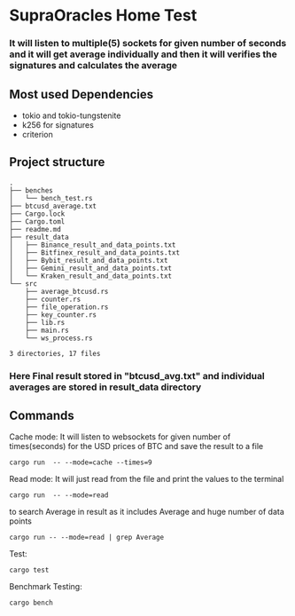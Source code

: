 # SupraOracles Home Test
### It will listen to multiple(5) sockets for given number of seconds and it will get average individually and then it will verifies the signatures and calculates the average 

## Most used Dependencies
- tokio and tokio-tungstenite 
- k256 for signatures
- criterion
## Project structure
```
.
├── benches
│   └── bench_test.rs
├── btcusd_average.txt
├── Cargo.lock
├── Cargo.toml
├── readme.md
├── result_data
│   ├── Binance_result_and_data_points.txt
│   ├── Bitfinex_result_and_data_points.txt
│   ├── Bybit_result_and_data_points.txt
│   ├── Gemini_result_and_data_points.txt
│   └── Kraken_result_and_data_points.txt
└── src
    ├── average_btcusd.rs
    ├── counter.rs
    ├── file_operation.rs
    ├── key_counter.rs
    ├── lib.rs
    ├── main.rs
    └── ws_process.rs

3 directories, 17 files
```
### Here  Final result stored in "btcusd_avg.txt" and individual averages are stored in result_data directory

## Commands
Cache mode: It will listen to websockets for given number of times(seconds) for the USD
prices of BTC and save the result to a file
```
cargo run  -- --mode=cache --times=9
```
Read mode: It will just read from the file and print the values to the terminal

``` 
cargo run  -- --mode=read
```
to search Average in result as it includes Average and huge number of data points
```
cargo run -- --mode=read | grep Average
```
Test: 
```
cargo test
```
Benchmark Testing:
```
cargo bench
```


